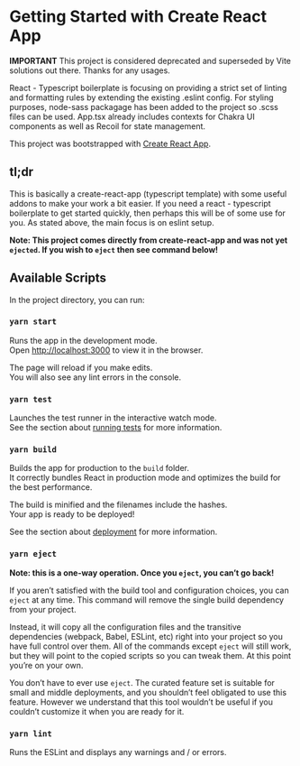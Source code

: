 # Getting Started with Create React App

**IMPORTANT** This project is considered deprecated and superseded by Vite solutions out there. Thanks for any usages.

React - Typescript boilerplate is focusing on providing a strict set of linting and formatting rules by extending the existing .eslint config.
For styling purposes, node-sass packagage has been added to the project so .scss files can be used.
App.tsx already includes contexts for Chakra UI components as well as Recoil for state management.

This project was bootstrapped with [Create React App](https://github.com/facebook/create-react-app).

## tl;dr

This is basically a create-react-app (typescript template) with some useful addons to make your work a bit easier. If you need a react - typescript boilerplate to get started quickly, then perhaps
this will be of some use for you. As stated above, the main focus is on eslint setup.

**Note: This project comes directly from create-react-app and was not yet `ejected`. If you wish to `eject` then see command below!**

## Available Scripts

In the project directory, you can run:

### `yarn start`

Runs the app in the development mode.\
Open [http://localhost:3000](http://localhost:3000) to view it in the browser.

The page will reload if you make edits.\
You will also see any lint errors in the console.

### `yarn test`

Launches the test runner in the interactive watch mode.\
See the section about [running tests](https://facebook.github.io/create-react-app/docs/running-tests) for more information.

### `yarn build`

Builds the app for production to the `build` folder.\
It correctly bundles React in production mode and optimizes the build for the best performance.

The build is minified and the filenames include the hashes.\
Your app is ready to be deployed!

See the section about [deployment](https://facebook.github.io/create-react-app/docs/deployment) for more information.

### `yarn eject`

**Note: this is a one-way operation. Once you `eject`, you can’t go back!**

If you aren’t satisfied with the build tool and configuration choices, you can `eject` at any time. This command will remove the single build dependency from your project.

Instead, it will copy all the configuration files and the transitive dependencies (webpack, Babel, ESLint, etc) right into your project so you have full control over them. All of the commands except `eject` will still work, but they will point to the copied scripts so you can tweak them. At this point you’re on your own.

You don’t have to ever use `eject`. The curated feature set is suitable for small and middle deployments, and you shouldn’t feel obligated to use this feature. However we understand that this tool wouldn’t be useful if you couldn’t customize it when you are ready for it.

### `yarn lint`

Runs the ESLint and displays any warnings and / or errors.